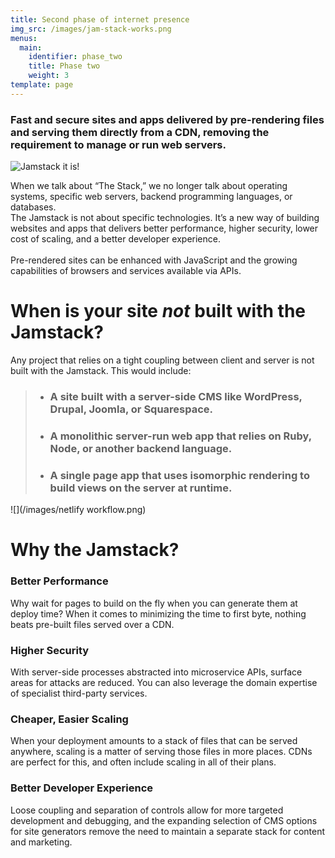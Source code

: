 ```yaml
---
title: Second phase of internet presence
img_src: /images/jam-stack-works.png
menus:
  main:
    identifier: phase_two
    title: Phase two
    weight: 3
template: page
---
```

### **Fast and secure sites and apps delivered by pre-rendering files and serving them directly from a CDN, removing the requirement to manage or run web servers.**

![Jamstack it is!](/images/jamstack-full-logo.svg "The Jamstack")

When we talk about “The Stack,” we no longer talk about operating systems, specific web servers, backend programming languages, or databases. \
The Jamstack is not about specific technologies. It’s a new way of building websites and apps that delivers better performance, higher security, lower cost of scaling, and a better developer experience.\
\
Pre-rendered sites can be enhanced with JavaScript and the growing capabilities of browsers and services available via APIs.

# When is your site *not* built with the Jamstack?

Any project that relies on a tight coupling between client and server is not built with the Jamstack. This would include:

> * ### A site built with a server-side CMS like WordPress, Drupal, Joomla, or Squarespace.
>
>  * ### A monolithic server-run web app that relies on Ruby, Node, or another backend language.
>
> *  ### A single page app that uses isomorphic rendering to build views on the server at runtime.

![](/images/netlify workflow.png)

# Why the Jamstack?

### Better Performance

Why wait for pages to build on the fly when you can generate them at deploy time? When it comes to minimizing the time to first byte, nothing beats pre-built files served over a CDN.

### Higher Security

With server-side processes abstracted into microservice APIs, surface areas for attacks are reduced. You can also leverage the domain expertise of specialist third-party services.

### Cheaper, Easier Scaling

When your deployment amounts to a stack of files that can be served anywhere, scaling is a matter of serving those files in more places. CDNs are perfect for this, and often include scaling in all of their plans.

### Better Developer Experience

Loose coupling and separation of controls allow for more targeted development and debugging, and the expanding selection of CMS options for site generators remove the need to maintain a separate stack for content and marketing.
